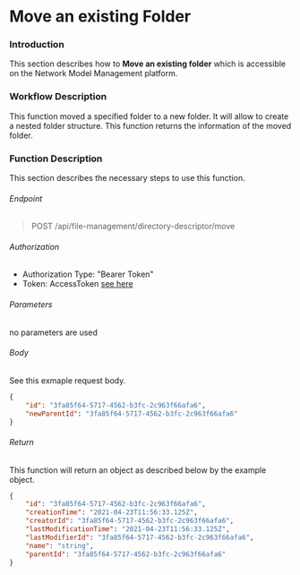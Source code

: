 # Move an existing Folder

### Introduction
This section describes how to **Move an existing folder** which is accessible on the Network Model Management platform.

### Workflow Description
This function moved a specified folder to a new folder. It will allow to create a nested folder structure.
This function returns the information of the moved folder.


### Function Description 
This section describes the necessary steps to use this function.


###### Endpoint
> POST /api/file-management/directory-descriptor/move

###### Authorization
- Authorization Type: "Bearer Token"
- Token: AccessToken [see here](../IdentityManagement/Authorization.md)

###### Parameters
no parameters are used

###### Body
See this exmaple request body.
````JSON
{
    "id": "3fa85f64-5717-4562-b3fc-2c963f66afa6",
    "newParentId": "3fa85f64-5717-4562-b3fc-2c963f66afa6"
}
````

###### Return
This function will return an object as described below by the example object.
````JSON
{
    "id": "3fa85f64-5717-4562-b3fc-2c963f66afa6",
    "creationTime": "2021-04-23T11:56:33.125Z",
    "creatorId": "3fa85f64-5717-4562-b3fc-2c963f66afa6",
    "lastModificationTime": "2021-04-23T11:56:33.125Z",
    "lastModifierId": "3fa85f64-5717-4562-b3fc-2c963f66afa6",
    "name": "string",
    "parentId": "3fa85f64-5717-4562-b3fc-2c963f66afa6"
}
````
